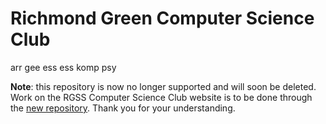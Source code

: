 # Richmond Green Computer Science Club
arr gee ess ess komp psy

**Note**: this repository is now no longer supported and will soon be deleted. Work on the RGSS Computer Science Club website is to be done through the [new repository](https://github.com/rgcsc/RGSS-CSC). Thank you for your understanding.
